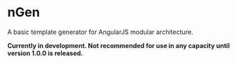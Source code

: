 # nGen

A basic template generator for AngularJS modular architecture.

**Currently in development. Not recommended for use in any capacity until version 1.0.0 is released.**
